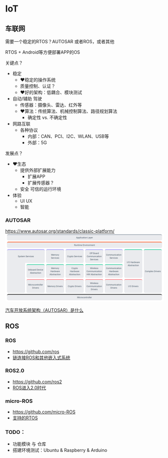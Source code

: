 # IoT

## 车联网

需要一个稳定的RTOS？AUTOSAR 或者ROS，或者其他

RTOS + Android等方便部署APP的OS

关键点？
* 稳定
    * ❤稳定的操作系统
    * 质量控制、认证？
    * ❤好的架构：低耦合、模块测试
* 自动/辅助 驾驶
    * 传感器：摄像头、雷达、红外等
    * ❤算法：传统算法、机械控制算法、路径规划算法
        * 确定性 vs. 不确定性
* 网路互联
    * 各种协议
        * 内部：CAN、PCI、I2C、WLAN、USB等
        * 外部：5G

发展点？
* ❤生态
    * 提供外部扩展能力
        * 扩展APP
        * 扩展传感器？
    * 安全 可信的运行环境
* 体验
    * UI UX
    * 智能

### AUTOSAR
https://www.autosar.org/standards/classic-platform/
![AUTOSAR Arch.](.res/AUTOSAR_ARCH.png)

[汽车开放系统架构（AUTOSAR）是什么](https://zhuanlan.zhihu.com/p/118849539)

## ROS

### ROS
* https://github.com/ros
* [链连接ROS和其他嵌入式系统](https://wiki.ros.org/rosserial)

### ROS2.0
* https://github.com/ros2
* [ROS进入2.0时代](https://www.bilibili.com/read/cv8152761/)

### micro-ROS
* https://github.com/micro-ROS
* [支持的RTOS](https://micro.ros.org/docs/overview/rtos/)

### TODO：
* 功能模块 与 仓库
* 搭建环境测试：Ubuntu & Raspberry & Arduino